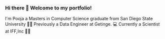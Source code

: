 ### Hi there :wave: Welcome to my portfolio! 
I'm Pooja a Masters in Computer Science graduate from San Diego State University :woman_technologist:
Previously a Data Engineer at Getinge. :computer:
Currently a Scientist at IFF,Inc 👩‍🔬

